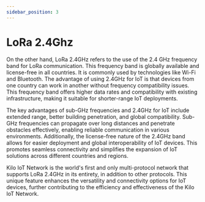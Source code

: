 ```yaml
---
sidebar_position: 3
---
```


# LoRa 2.4Ghz
On the other hand, LoRa 2.4GHz refers to the use of the 2.4 GHz frequency band for LoRa communication. This frequency band is globally available and license-free in all countries. It is commonly used by technologies like Wi-Fi and Bluetooth. The advantage of using 2.4GHz for IoT is that devices from one country can work in another without frequency compatibility issues. This frequency band offers higher data rates and compatibility with existing infrastructure, making it suitable for shorter-range IoT deployments.

The key advantages of sub-GHz frequencies and 2.4GHz for IoT include extended range, better building penetration, and global compatibility. Sub-GHz frequencies can propagate over long distances and penetrate obstacles effectively, enabling reliable communication in various environments. Additionally, the license-free nature of the 2.4GHz band allows for easier deployment and global interoperability of IoT devices. This promotes seamless connectivity and simplifies the expansion of IoT solutions across different countries and regions.

Kilo IoT Network is the world's first and only multi-protocol network that supports LoRa 2.4GHz in its entirety, in addition to other protocols. This unique feature enhances the versatility and connectivity options for IoT devices, further contributing to the efficiency and effectiveness of the Kilo IoT Network.

